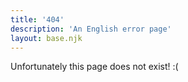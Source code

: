```yaml
---
title: '404'
description: 'An English error page'
layout: base.njk
---
```


Unfortunately this page does not exist! :(
